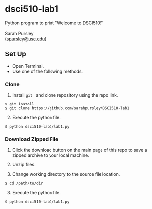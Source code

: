 # dsci510-lab1
Python program to print "Welcome to DSCI510!"\
\
Sarah Pursley\
(spursley@usc.edu)

## Set Up
- Open Terminal.
- Use one of the following methods.

### Clone
1. Install `git ` and clone repository using the repo link.

```
$ git install 
$ git clone https://github.com/sarahpursley/DSCI510-lab1
```
  
2. Execute the python file.

```
$ python dsci510-lab1/lab1.py
```

### Download Zipped File
1. Click the download button on the main page of this repo to save a zipped archive to your local machine.

2. Unzip files.

2. Change working directory to the source file location.
``` 
$ cd /path/to/dir
```

3. Execute the python file.
``` 
$ python dsci510-lab1/lab1.py
```
